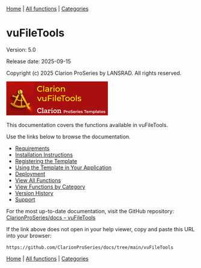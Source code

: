 [Home](../index.md) | [All functions](../all-functions.md) | [Categories](../categories/index.md)

# vuFileTools

Version: 5.0  

Release date: 2025-09-15

Copyright (c) 2025 Clarion ProSeries by LANSRAD. All rights reserved.

![vuFileTools logo](assets/images/vuFileTools270x90.png)

This documentation covers the functions available in vuFileTools. 

Use the links below to browse the documentation.

- [Requirements](requirements.md)
- [Installation Instructions](install.md)
- [Registering the Template](template-registration.md)
- [Using the Template in Your Application](template-usage.md)
- [Deployment](deployment.md)  
- [View All Functions](all-functions.md)
- [View Functions by Category](categories/index.md)
- [Version History](version-history.md)
- [Support](support.md)

For the most up-to-date documentation, visit the GitHub repository:  
[ClarionProSeries/docs – vuFileTools](https://github.com/ClarionProSeries/docs/tree/main/vuFileTools)

If the link above does not open in your help viewer, copy and paste this URL into your browser:
```
https://github.com/ClarionProSeries/docs/tree/main/vuFileTools
```

[Home](../index.md) | [All functions](../all-functions.md) | [Categories](../categories/index.md)

